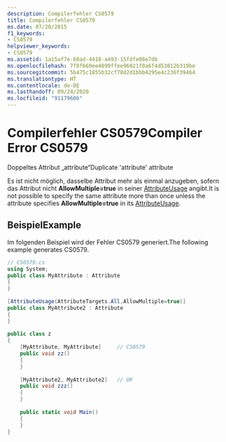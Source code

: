 ```yaml
---
description: Compilerfehler CS0579
title: Compilerfehler CS0579
ms.date: 07/20/2015
f1_keywords:
- CS0579
helpviewer_keywords:
- CS0579
ms.assetid: 1a15af7e-60ad-4418-a493-15fdfe08e7db
ms.openlocfilehash: 7f0f660ee4899ffee96021f0a6f4d53812b319be
ms.sourcegitcommit: 5b475c1855b32cf78d2d1bbb4295e4c236f39464
ms.translationtype: HT
ms.contentlocale: de-DE
ms.lasthandoff: 09/24/2020
ms.locfileid: "91179606"
---
```

# <a name="compiler-error-cs0579"></a><span data-ttu-id="5333b-103">Compilerfehler CS0579</span><span class="sxs-lookup"><span data-stu-id="5333b-103">Compiler Error CS0579</span></span>

<span data-ttu-id="5333b-104">Doppeltes Attribut „attribute“</span><span class="sxs-lookup"><span data-stu-id="5333b-104">Duplicate 'attribute' attribute</span></span>  
  
 <span data-ttu-id="5333b-105">Es ist nicht möglich, dasselbe Attribut mehr als einmal anzugeben, sofern das Attribut nicht **AllowMultiple=true** in seiner [AttributeUsage](../attributes/general.md) angibt.</span><span class="sxs-lookup"><span data-stu-id="5333b-105">It is not possible to specify the same attribute more than once unless the attribute specifies **AllowMultiple=true** in its [AttributeUsage](../attributes/general.md).</span></span>  
  
## <a name="example"></a><span data-ttu-id="5333b-106">Beispiel</span><span class="sxs-lookup"><span data-stu-id="5333b-106">Example</span></span>  

 <span data-ttu-id="5333b-107">Im folgenden Beispiel wird der Fehler CS0579 generiert.</span><span class="sxs-lookup"><span data-stu-id="5333b-107">The following example generates CS0579.</span></span>  
  
```csharp  
// CS0579.cs  
using System;  
public class MyAttribute : Attribute  
{  
}  
  
[AttributeUsage(AttributeTargets.All,AllowMultiple=true)]  
public class MyAttribute2 : Attribute  
{  
}  
  
public class z  
{  
    [MyAttribute, MyAttribute]     // CS0579  
    public void zz()  
    {  
    }  
  
    [MyAttribute2, MyAttribute2]   // OK  
    public void zzz()  
    {  
    }  
  
    public static void Main()  
    {  
    }  
}  
```
